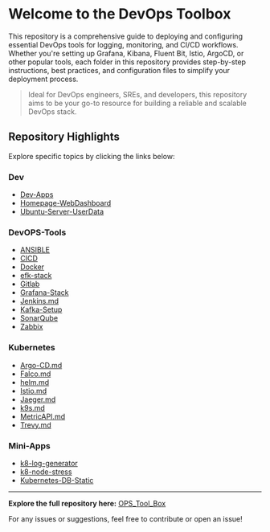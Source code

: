 # Welcome to the **DevOps Toolbox**

This repository is a comprehensive guide to deploying and configuring essential DevOps tools for logging, monitoring, and CI/CD workflows. Whether you're setting up Grafana, Kibana, Fluent Bit, Istio, ArgoCD, or other popular tools, each folder in this repository provides step-by-step instructions, best practices, and configuration files to simplify your deployment process.

> Ideal for DevOps engineers, SREs, and developers, this repository aims to be your go-to resource for building a reliable and scalable DevOps stack.

## Repository Highlights

Explore specific topics by clicking the links below:

### Dev
- [Dev-Apps](https://github.com/ahmadrazalab/OPS_Tool_Box/tree/main/Dev/Dev-Apps)
- [Homepage-WebDashboard](https://github.com/ahmadrazalab/OPS_Tool_Box/tree/main/Dev/Homepage-WebDashboard)
- [Ubuntu-Server-UserData](https://github.com/ahmadrazalab/OPS_Tool_Box/tree/main/Dev/Ubuntu-Server-UserData)

### DevOPS-Tools
- [ANSIBLE](https://github.com/ahmadrazalab/OPS_Tool_Box/tree/main/DevOPS-Tools/ANSIBLE)
- [CICD](https://github.com/ahmadrazalab/OPS_Tool_Box/tree/main/DevOPS-Tools/CICD)
- [Docker](https://github.com/ahmadrazalab/OPS_Tool_Box/tree/main/DevOPS-Tools/Docker)
- [efk-stack](https://github.com/ahmadrazalab/OPS_Tool_Box/tree/main/DevOPS-Tools/efk-stack)
- [Gitlab](https://github.com/ahmadrazalab/OPS_Tool_Box/tree/main/DevOPS-Tools/Gitlab)
- [Grafana-Stack](https://github.com/ahmadrazalab/OPS_Tool_Box/tree/main/DevOPS-Tools/Grafana-Stack)
- [Jenkins.md](https://github.com/ahmadrazalab/OPS_Tool_Box/tree/main/DevOPS-Tools/Jenkins.md)
- [Kafka-Setup](https://github.com/ahmadrazalab/OPS_Tool_Box/tree/main/DevOPS-Tools/Kafka-Setup)
- [SonarQube](https://github.com/ahmadrazalab/OPS_Tool_Box/tree/main/DevOPS-Tools/SonarQube)
- [Zabbix](https://github.com/ahmadrazalab/OPS_Tool_Box/tree/main/DevOPS-Tools/Zabbix)

### Kubernetes
- [Argo-CD.md](https://github.com/ahmadrazalab/OPS_Tool_Box/tree/main/Kubernetes/Argo-CD.md)
- [Falco.md](https://github.com/ahmadrazalab/OPS_Tool_Box/tree/main/Kubernetes/Falco.md)
- [helm.md](https://github.com/ahmadrazalab/OPS_Tool_Box/tree/main/Kubernetes/helm.md)
- [Istio.md](https://github.com/ahmadrazalab/OPS_Tool_Box/tree/main/Kubernetes/Istio.md)
- [Jaeger.md](https://github.com/ahmadrazalab/OPS_Tool_Box/tree/main/Kubernetes/Jaeger.md)
- [k9s.md](https://github.com/ahmadrazalab/OPS_Tool_Box/tree/main/Kubernetes/k9s.md)
- [MetricAPI.md](https://github.com/ahmadrazalab/OPS_Tool_Box/tree/main/Kubernetes/MetricAPI.md)
- [Trevy.md](https://github.com/ahmadrazalab/OPS_Tool_Box/tree/main/Kubernetes/Trevy.md)

### Mini-Apps
- [k8-log-generator](https://github.com/ahmadrazalab/OPS_Tool_Box/tree/main/Mini-Apps/k8-log-generator)
- [k8-node-stress](https://github.com/ahmadrazalab/OPS_Tool_Box/tree/main/Mini-Apps/k8-node-stress)
- [Kubernetes-DB-Static](https://github.com/ahmadrazalab/OPS_Tool_Box/tree/main/Mini-Apps/Kubernetes-DB-Static)

---

**Explore the full repository here:** [OPS_Tool_Box](https://github.com/ahmadrazalab/OPS_Tool_Box.git)

For any issues or suggestions, feel free to contribute or open an issue!
